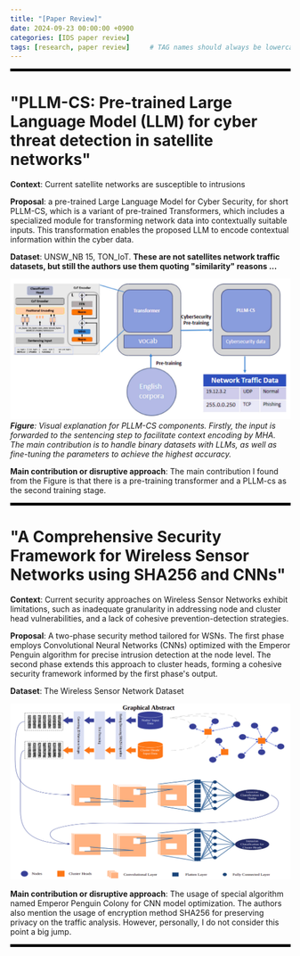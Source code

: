 ```yaml
---
title: "[Paper Review]"
date: 2024-09-23 00:00:00 +0900
categories: [IDS paper review]
tags: [research, paper review]     # TAG names should always be lowercase
---
```


<hr style="height: 5px; background-color: black;">

# "PLLM-CS: Pre-trained Large Language Model (LLM) for cyber threat detection in satellite networks"

**Context**: Current satellite networks are susceptible to intrusions

**Proposal**: a pre-trained Large Language Model for Cyber Security, for short PLLM-CS, which is a variant of pre-trained Transformers, which includes a specialized module for transforming network data into contextually suitable inputs. This transformation enables the proposed LLM
to encode contextual information within the cyber data. 

**Dataset**: UNSW_NB 15, TON_IoT. **These are not satellites network traffic datasets, but still the authors use them quoting "similarity" reasons ...**

![alt text](/assets/images/paper-pllmcs.png)
_**Figure**: Visual explanation for PLLM-CS components. Firstly, the input is forwarded to the sentencing step to facilitate context encoding by MHA. The main contribution is to handle binary datasets with LLMs, as well as fine-tuning the parameters to achieve the highest accuracy._

**Main contribution or disruptive approach**: The main contribution I found from the Figure is that there is a pre-training transformer and a PLLM-cs as the second training stage.

<hr style="height: 5px; background-color: black;">



# "A Comprehensive Security Framework for Wireless Sensor Networks using SHA256 and CNNs"

**Context**: Current security approaches on Wireless Sensor Networks exhibit limitations, such as inadequate granularity in addressing node and cluster head vulnerabilities, and a lack of cohesive prevention-detection strategies.

**Proposal**: A two-phase security method tailored for WSNs. The first phase employs Convolutional Neural Networks (CNNs) optimized with the Emperor Penguin algorithm for precise intrusion detection at the node level. The second phase extends this approach to cluster heads, forming a cohesive security framework informed by the first phase's output.

**Dataset**: The Wireless Sensor Network Dataset 

![alt text](/assets/images/paper-2.png)

**Main contribution or disruptive approach**: The usage of special algorithm named Emperor Penguin Colony for CNN model optimization. The authors also mention the usage of encryption method SHA256 for preserving privacy on the traffic analysis. However, personally, I do not consider this point a big jump.

<hr style="height: 5px; background-color: black;">
